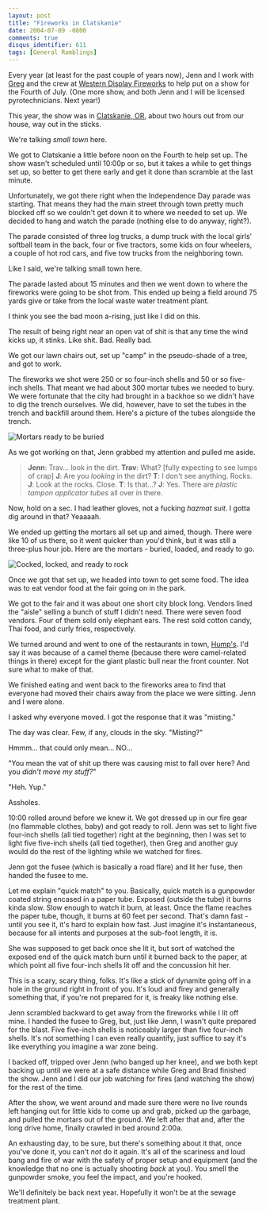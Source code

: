```yaml
---
layout: post
title: "Fireworks in Clatskanie"
date: 2004-07-09 -0800
comments: true
disqus_identifier: 611
tags: [General Ramblings]
---
```

Every year (at least for the past couple of years now), Jenn and I work
with [Greg](http://www.greghughes.net) and the crew at [Western Display
Fireworks](http://www.westerndisplay.com/) to help put on a show for the
Fourth of July. (One more show, and both Jenn and I will be licensed
pyrotechnicians. Next year!)
 
 This year, the show was in [Clatskanie,
OR](http://www.clatskanie.com/), about two hours out from our house, way
out in the sticks.
 
 We're talking *small town* here.
 
 We got to Clatskanie a little before noon on the Fourth to help set up.
The show wasn't scheduled until 10:00p or so, but it takes a while to
get things set up, so better to get there early and get it done than
scramble at the last minute.
 
 Unfortunately, we got there right when the Independence Day parade was
starting. That means they had the main street through town pretty much
blocked off so we couldn't get down it to where we needed to set up. We
decided to hang and watch the parade (nothing else to do anyway,
right?).
 
 The parade consisted of three log trucks, a dump truck with the local
girls' softball team in the back, four or five tractors, some kids on
four wheelers, a couple of hot rod cars, and five tow trucks from the
neighboring town.
 
 Like I said, we're talking small town here.
 
 The parade lasted about 15 minutes and then we went down to where the
fireworks were going to be shot from. This ended up being a field around
75 yards give or take from the local waste water treatment plant.
 
 I think you see the bad moon a-rising, just like I did on this.
 
 The result of being right near an open vat of shit is that any time the
wind kicks up, it stinks. Like shit. Bad. Really bad.
 
 We got our lawn chairs out, set up "camp" in the pseudo-shade of a
tree, and got to work.
 
 The fireworks we shot were 250 or so four-inch shells and 50 or so
five-inch shells. That meant we had about 300 mortar tubes we needed to
bury. We were fortunate that the city had brought in a backhoe so we
didn't have to dig the trench ourselves. We did, however, have to set
the tubes in the trench and backfill around them. Here's a picture of
the tubes alongside the trench.
 
 ![Mortars ready to be
buried](https://hyqi8g.blu.livefilestore.com/y2pvTMUyZtplmnoC17oicRzv82RNCGBN0uDn2bBqD06YPK-TLv83WgGRC8Q9Zdw1qen064bXh5OIohCK-F32iKvXejbh84-8aemqXBdUQ8lsHg/20040709fireworks1.jpg?psid=1)
 
 As we got working on that, Jenn grabbed my attention and pulled me
aside.
> **Jenn**: Trav... look in the dirt.
>  **Trav**: What? [fully expecting to see lumps of crap]
>  **J**: Are you *looking* in the dirt?
>  **T**: I don't see anything. Rocks.
>  **J**: Look at the rocks. Close.
>  **T**: Is that...?
>  **J**: Yes. There are *plastic tampon applicator tubes* all over in
> there.


 
 Now, hold on a sec. I had leather gloves, not a fucking *hazmat suit*.
I gotta dig around in that? Yeaaaah.
 
 We ended up getting the mortars all set up and aimed, though. There
were like 10 of us there, so it went quicker than you'd think, but it
was still a three-plus hour job. Here are the mortars - buried, loaded,
and ready to go.
 
 ![Cocked, locked, and ready to
rock](https://hyqi8g.blu.livefilestore.com/y2pD_khesMB30gNyKcZTQ97TuRZsbz6lsRUliKIm2CAMspyanG9V1NIKtJmUfutS4uZMsYoKXKLwK_ja3OwINLpU9D3uIA3dXrUtcDwgOGdSBc/20040709fireworks2.jpg?psid=1)
 
 Once we got that set up, we headed into town to get some food. The idea
was to eat vendor food at the fair going on in the park.
 
 We got to the fair and it was about one short city block long. Vendors
lined the "aisle" selling a bunch of stuff I didn't need. There were
seven food vendors. Four of them sold only elephant ears. The rest sold
cotton candy, Thai food, and curly fries, respectively.
 
 We turned around and went to one of the restaurants in town,
[Hump's](http://www.clatskanie.com/tricorp/Humps/oldmain.html). I'd say
it was because of a camel theme (because there were camel-related things
in there) except for the giant plastic bull near the front counter. Not
sure what to make of that.
 
 We finished eating and went back to the fireworks area to find that
everyone had moved their chairs away from the place we were sitting.
Jenn and I were alone.
 
 I asked why everyone moved. I got the response that it was "misting."
 
 The day was clear. Few, if any, clouds in the sky. "Misting?"
 
 Hmmm... that could only mean... NO...
 
 "You mean the vat of shit up there was causing mist to fall over here?
And you *didn't move my stuff?*"
 
 "Heh. Yup."
 
 Assholes.
 
 10:00 rolled around before we knew it. We got dressed up in our fire
gear (no flammable clothes, baby) and got ready to roll. Jenn was set to
light five four-inch shells (all tied together) right at the beginning,
then I was set to light five five-inch shells (all tied together), then
Greg and another guy would do the rest of the lighting while we watched
for fires.
 
 Jenn got the fusee (which is basically a road flare) and lit her fuse,
then handed the fusee to me.
 
 Let me explain "quick match" to you. Basically, quick match is a
gunpowder coated string encased in a paper tube. Exposed (outside the
tube) it burns kinda slow. Slow enough to watch it burn, at least. Once
the flame reaches the paper tube, though, it burns at 60 feet per
second. That's damn fast - until you see it, it's hard to explain how
fast. Just imagine it's instantaneous, because for all intents and
purposes at the sub-foot length, it is.
 
 She was supposed to get back once she lit it, but sort of watched the
exposed end of the quick match burn until it burned back to the paper,
at which point all five four-inch shells lit off and the concussion hit
her.
 
 This is a scary, scary thing, folks. It's like a stick of dynamite
going off in a hole in the ground right in front of you. It's loud and
firey and generally something that, if you're not prepared for it, is
freaky like nothing else.
 
 Jenn scrambled backward to get away from the fireworks while I lit off
mine. I handed the fusee to Greg, but, just like Jenn, I wasn't quite
prepared for the blast. Five five-inch shells is noticeably larger than
five four-inch shells. It's not something I can even really quantify,
just suffice to say it's like everything you imagine a war zone being.
 
 I backed off, tripped over Jenn (who banged up her knee), and we both
kept backing up until we were at a safe distance while Greg and Brad
finished the show. Jenn and I did our job watching for fires (and
watching the show) for the rest of the time.
 
 After the show, we went around and made sure there were no live rounds
left hanging out for little kids to come up and grab, picked up the
garbage, and pulled the mortars out of the ground. We left after that
and, after the long drive home, finally crawled in bed around 2:00a.
 
 An exhausting day, to be sure, but there's something about it that,
once you've done it, you can't *not* do it again. It's all of the
scariness and loud bang and fire of war with the safety of proper setup
and equipment (and the knowledge that no one is actually shooting *back*
at you). You smell the gunpowder smoke, you feel the impact, and you're
hooked.
 
 We'll definitely be back next year. Hopefully it won't be at the sewage
treatment plant.
